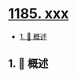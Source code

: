 # [1185. xxx](https://github.com/Tdahuyou/TNotes.leetcode/tree/main/notes/1185.%20xxx)

<!-- region:toc -->

- [1. 📝 概述](#1--概述)

<!-- endregion:toc -->

## 1. 📝 概述
